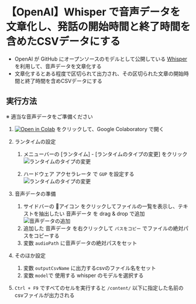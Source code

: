 # 【OpenAI】Whisper で音声データを文章化し、発話の開始時間と終了時間を含めたCSVデータにする
- OpenAI が GitHub にオープンソースのモデルとして公開している [Whisper](https://github.com/openai/whisper) を利用して、音声データを文章化する
- 文章化するとある程度で区切られて出力され、その区切られた文章の開始時間と終了時間を含めCSVデータにする

## 実行方法

※ 適当な音声データをご準備ください

1. [![Open in Colab](https://colab.research.google.com/assets/colab-badge.svg)](https://colab.research.google.com/github/takeshitayy/openai-whisper/blob/main/openai_whisper.ipynb) をクリックして、Google Colaboratory で開く
1. ランタイムの設定
    1. メニューバーの [ランタイム] - [ランタイムのタイプの変更] をクリック
     ![ランタイムのタイプの変更](https://docs.google.com/drawings/d/e/2PACX-1vTo2XkKxxwux9ATDbSPQI0PbJHMYzTJPKwUcUtIj8UwlT_h4sFm9vJtdjusib3p0nNX-j7lYX0EyWu1/pub?w=601&h=545)

    1. ハードウェア アクセラレータ で `GUP` を設定する
    ![ランタイムのタイプの変更](https://docs.google.com/drawings/d/e/2PACX-1vQL7egTWuLu9NOLb5-Z1uZCwIa9dMKraLhn6T6B3KO0_GdYhawWdOyKQaE0SlBDZ0gDr1xAUp0aCPAQ/pub?w=644&h=340)

1. 音声データの準備
    1. サイドバーの 📁アイコン をクリックしてファイルの一覧を表示し、テキストを抽出したい 音声データ を drag & drop で追加
    ![音声データの追加](https://docs.google.com/drawings/d/e/2PACX-1vQU_evi3lR57aAgoRfJhAr5FYpGBf10uA85v8Dx25rE-HMAauXwX1ON0o9KcBVyXvUjqR4H8_rMadCM/pub?w=525&h=307)
    1. 追加した 音声データ を右クリックして `パスをコピー` でファイルの絶対パスをコピーする
    1. 変数 `audioPath` に音声データの絶対パスをセット
1. そのほか設定
    1. 変数 `outputCsvName` に出力するcsvのファイル名をセット
    1. 変数 `model`で 使用する whisper のモデルを選択する
1. `Ctrl + F9` ですべてのセルを実行すると `/content/` 以下に指定した名前のcsvファイルが出力される
